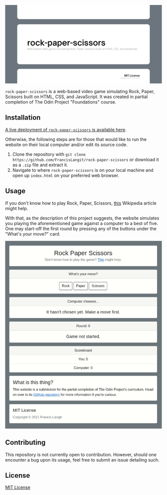 ![Repository banner](readme_banner.png)

`rock-paper-scissors` is a web-based video game simulating Rock, Paper, Scissors built on HTML, CSS, and JavaScript. It was created in partial completion of The Odin Project "Foundations" course.

## Installation

[A live deployment of `rock-paper-scissors` is available here](#).

Otherwise, the following steps are for those that would like to run the website on their local computer and/or edit its source code. 

1. Clone the repository with `git clone https://github.com/FrancisLangit/rock-paper-scissors` or download it as a `.zip` file and extract it.
2. Navigate to where `rock-paper-scissors` is on your local machine and open up `index.html` on your preferred web browser.

## Usage

If you don't know how to play Rock, Paper, Scissors, [this](https://en.wikipedia.org/wiki/Rock_paper_scissors) Wikipedia article might help.

With that, as the description of this project suggests, the website simulates you playing the aforementioned game against a computer to a best of five.  One may start-off the first round by pressing any of the buttons under the "What's your move?" card.

![GIF demonstrating usage of website](readme_usage_gif.gif)

## Contributing

This repository is not currently open to contribution. However, should one encounter a bug upon its usage, feel free to submit an issue detailing such.

## License

[MIT License](https://github.com/FrancisLangit/rock-paper-scissors/blob/main/LICENSE)